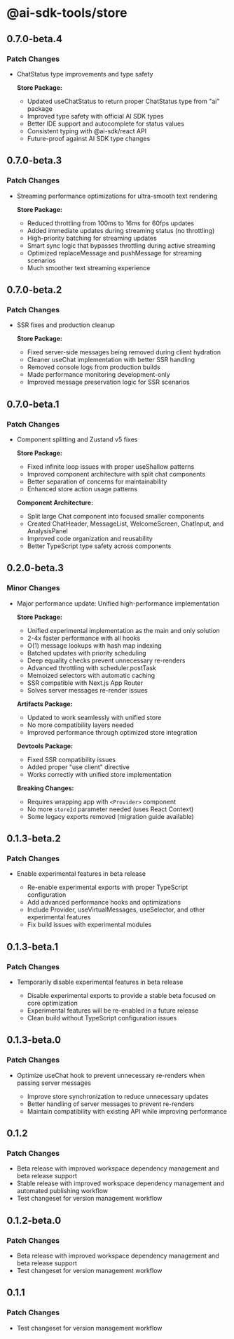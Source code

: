 # @ai-sdk-tools/store

## 0.7.0-beta.4

### Patch Changes

- ChatStatus type improvements and type safety

  **Store Package:**

  - Updated useChatStatus to return proper ChatStatus type from "ai" package
  - Improved type safety with official AI SDK types
  - Better IDE support and autocomplete for status values
  - Consistent typing with @ai-sdk/react API
  - Future-proof against AI SDK type changes

## 0.7.0-beta.3

### Patch Changes

- Streaming performance optimizations for ultra-smooth text rendering

  **Store Package:**

  - Reduced throttling from 100ms to 16ms for 60fps updates
  - Added immediate updates during streaming status (no throttling)
  - High-priority batching for streaming updates
  - Smart sync logic that bypasses throttling during active streaming
  - Optimized replaceMessage and pushMessage for streaming scenarios
  - Much smoother text streaming experience

## 0.7.0-beta.2

### Patch Changes

- SSR fixes and production cleanup

  **Store Package:**

  - Fixed server-side messages being removed during client hydration
  - Cleaner useChat implementation with better SSR handling
  - Removed console logs from production builds
  - Made performance monitoring development-only
  - Improved message preservation logic for SSR scenarios

## 0.7.0-beta.1

### Patch Changes

- Component splitting and Zustand v5 fixes

  **Store Package:**

  - Fixed infinite loop issues with proper useShallow patterns
  - Improved component architecture with split chat components
  - Better separation of concerns for maintainability
  - Enhanced store action usage patterns

  **Component Architecture:**

  - Split large Chat component into focused smaller components
  - Created ChatHeader, MessageList, WelcomeScreen, ChatInput, and AnalysisPanel
  - Improved code organization and reusability
  - Better TypeScript type safety across components

## 0.2.0-beta.3

### Minor Changes

- Major performance update: Unified high-performance implementation

  **Store Package:**

  - Unified experimental implementation as the main and only solution
  - 2-4x faster performance with all hooks
  - O(1) message lookups with hash map indexing
  - Batched updates with priority scheduling
  - Deep equality checks prevent unnecessary re-renders
  - Advanced throttling with scheduler.postTask
  - Memoized selectors with automatic caching
  - SSR compatible with Next.js App Router
  - Solves server messages re-render issues

  **Artifacts Package:**

  - Updated to work seamlessly with unified store
  - No more compatibility layers needed
  - Improved performance through optimized store integration

  **Devtools Package:**

  - Fixed SSR compatibility issues
  - Added proper "use client" directive
  - Works correctly with unified store implementation

  **Breaking Changes:**

  - Requires wrapping app with `<Provider>` component
  - No more `storeId` parameter needed (uses React Context)
  - Some legacy exports removed (migration guide available)

## 0.1.3-beta.2

### Patch Changes

- Enable experimental features in beta release

  - Re-enable experimental exports with proper TypeScript configuration
  - Add advanced performance hooks and optimizations
  - Include Provider, useVirtualMessages, useSelector, and other experimental features
  - Fix build issues with experimental modules

## 0.1.3-beta.1

### Patch Changes

- Temporarily disable experimental features in beta release

  - Disable experimental exports to provide a stable beta focused on core optimization
  - Experimental features will be re-enabled in a future release
  - Clean build without TypeScript configuration issues

## 0.1.3-beta.0

### Patch Changes

- Optimize useChat hook to prevent unnecessary re-renders when passing server messages

  - Improve store synchronization to reduce unnecessary updates
  - Better handling of server messages to prevent re-renders
  - Maintain compatibility with existing API while improving performance

## 0.1.2

### Patch Changes

- Beta release with improved workspace dependency management and beta release support
- Stable release with improved workspace dependency management and automated publishing workflow
- Test changeset for version management workflow

## 0.1.2-beta.0

### Patch Changes

- Beta release with improved workspace dependency management and beta release support
- Test changeset for version management workflow

## 0.1.1

### Patch Changes

- Test changeset for version management workflow

